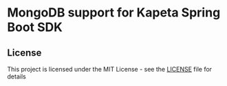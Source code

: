 # MongoDB support for Kapeta Spring Boot SDK

## License

This project is licensed under the MIT License - see the [LICENSE](LICENSE) file for details